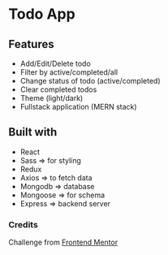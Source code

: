 # Todo App 

## Features
- Add/Edit/Delete todo 
- Filter by active/completed/all 
- Change status of todo (active/completed)
- Clear completed todos
- Theme (light/dark)
- Fullstack application (MERN stack)

## Built with 
- React 
- Sass => for styling 
- Redux 
- Axios => to fetch data 
- Mongodb => database 
- Mongoose => for schema 
- Express => backend server

### Credits 
Challenge from [Frontend Mentor](https://www.frontendmentor.io/challenges/todo-app-Su1_KokOW)
